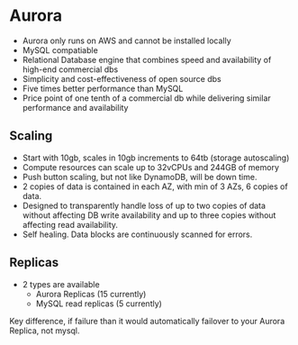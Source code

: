 # Aurora
- Aurora only runs on AWS and cannot be installed locally
- MySQL compatiable
- Relational Database engine that combines speed and availability of high-end commercial dbs
- Simplicity and cost-effectiveness of open source dbs
- Five times better performance than MySQL
- Price point of one tenth of a commercial db while delivering similar performance and availability

## Scaling
- Start with 10gb, scales in 10gb increments to 64tb (storage autoscaling)
- Compute resources can scale up to 32vCPUs and 244GB of memory
- Push button scaling, but not like DynamoDB, will be down time.
- 2 copies of data is contained in each AZ, with min of 3 AZs, 6 copies of data.
- Designed to transparently handle loss of up to two copies of data without affecting DB write availability and up to three copies without affecting read availability.
- Self healing. Data blocks are continuously scanned for errors.

## Replicas
- 2 types are available
  - Aurora Replicas (15 currently)
  - MySQL read replicas (5 currently)

Key difference, if failure than it would automatically failover to your Aurora Replica, not mysql.
